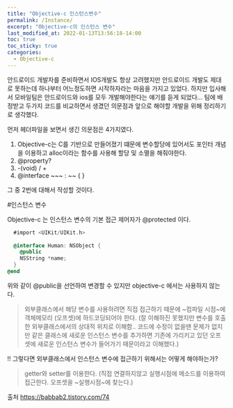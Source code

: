 ```yaml
---
title: "Objective-c 인스턴스변수"
permalink: /Instance/
excerpt: "Objective-c의 인스턴스 변수"
last_modified_at: 2022-01-13T13:56:18-14:00
toc: true
toc_sticky: true
categories:
  - Objective-c
---
```


안드로이드 개발자를 준비하면서 IOS개발도 항상 고려했지만 안드로이드 개발도 제대로 못하는데 하나부터 어느정도하면 시작하자라는 마음을 가지고 있었다.
하지만 입사해서 모바일팀은 안드로이드와 ios를 모두 개발해야한다는 얘기를 듣게 되었다...
팀에 배정받고 두가지 코드를 비교하면서 생겼던 의문점과 앞으로 해야할 개발을 위해 정리하기로 생각했다.

먼저 헤더파일을 보면서 생긴 의문점은 4가지였다.

1. Objective-c는 C를 기반으로 만들어졌기 떄문에 변수할당에 있어서도 포인터 개념을 이용하고 alloc이라는 함수를 사용해 할당 및 소멸을 해줘야한다.</br>
2. @property?
3. -(void) / +
4. @interface ~~~ : ~~ { }

그 중 2번에 대해서 작성할 것이다.

#인스턴스 변수

Objective-c 는 인스턴스 변수의 기본 접근 제어자가 @protected 이다.

```objective-c
  #import <UIKit/UIKit.h>
  
  @interface Human: NSObject {
    @public
    NSString *name;
  }
@end
```
위와 같이 @public을 선언하여 변경할 수 있지만 objective-c 에서는 사용하지 않는다.
> 외부클래스에서 해당 변수를 사용하려면 직접 접근하기 때문에 ~컴파일 시점~에 객체메모리 (오프셋)에 하드코딩되어야 한다.
(잘 이해하진 못했지만 변수를 호출한 외부클래스에서의 상대적 위치로 이해함.. 
코드에 수정이 없을땐 문제가 없지만 같은 클래스에 새로운 인스턴스 변수를 추가하면 기존에 가리키고 있던 오프셋에 새로운 인스턴스 변수가 들어가기 때문이라고 이해했다.)

!! 그렇다면 외부클래스에서 인스턴스 변수에 접근하기 위해서는 어떻게 해야하는가?
> getter와 setter를 이용한다. (직접 연결하지않고 실행시점에 메소드를 이용하여 접근한다. 오프셋을 ~실행시점~에 찾는다.)



출처
https://babbab2.tistory.com/74

